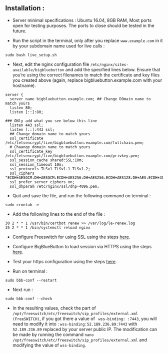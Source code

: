 ## Installation :

- Server minimal specifications : Ubuntu 16.04, 8GB RAM, Most ports open for testing purposes. The ports to close should be tested in the future.

- Run the script in the terminal, only after you replace `www.example.com` in it by your subdomain name used for live calls :

```
sudo bash live_setup.sh
```

- Next, edit the nginx configuration file `/etc/nginx/sites-available/bigbluebutton` and add the specified lines below. Ensure that you’re using the correct filenames to match the certificate and key files you created above (again, replace bigbluebutton.example.com with your hostname).

```
server {
  server_name bigbluebutton.example.com; ## Change DOmain name to match yours
  listen 80;
  listen [::]:80;

### ONly add what you see below this line
  listen 443 ssl;
  listen [::]:443 ssl;
  ## Change domain name to match yours
  ssl_certificate /etc/letsencrypt/live/bigbluebutton.example.com/fullchain.pem;
  # Chaange domain name to match yours
  ssl_certificate_key /etc/letsencrypt/live/bigbluebutton.example.com/privkey.pem;
  ssl_session_cache shared:SSL:10m;
  ssl_session_timeout 10m;
  ssl_protocols TLSv1 TLSv1.1 TLSv1.2;
  ssl_ciphers "ECDH+AESGCM:DH+AESGCM:ECDH+AES256:DH+AES256:ECDH+AES128:DH+AES:ECDH+3DES:DH+3DES:RSA+AESGCM:RSA+AES:RSA+3DES:!aNULL:!MD5:!DSS:!AES256";
  ssl_prefer_server_ciphers on;
  ssl_dhparam /etc/nginx/ssl/dhp-4096.pem;

```


- Quit and save the file, and run the following command on terminal :

```
sudo crontab -e
```

- Add the following lines to the end of the file :

```
30 2 * * 1 /usr/bin/certbot renew >> /var/log/le-renew.log
35 2 * * 1 /bin/systemctl reload nginx
```

- Configure Freeswitch for using SSL using the steps [here](https://docs.bigbluebutton.org/2.2/install.html#configure-freeswitch-for-using-ssl).

- Configure BigBlueButton to load session via HTTPS using the steps [here](https://docs.bigbluebutton.org/2.2/install.html#configure-bigbluebutton-to-load-session-via-https).

- Test your https configuration using the steps [here](https://docs.bigbluebutton.org/2.2/install.html#test-your-https-configuration).

- Run on terminal :

```
sudo bbb-conf --restart
```

- Next run :

```
sudo bbb-conf --check
```

- In the resulting values, check the part of `/opt/freeswitch/etc/freeswitch/sip_profiles/external.xml (FreeSWITCH)`, if you got there a value of ` wss-binding: :7443`, you will need to modify it into : `wss-binding:52.189.236.89:7443` with `52.189.236.89` replaced by your server public IP. The modification can be made by running the command `nano /opt/freeswitch/etc/freeswitch/sip_profiles/external.xml` and modifying the value of `wss-binding`.
